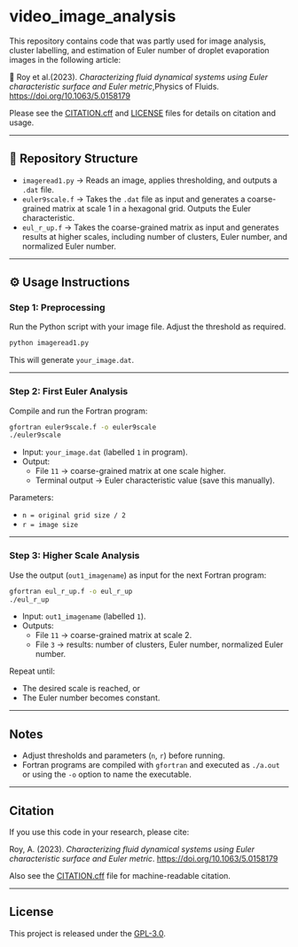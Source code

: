 # video_image_analysis

This repository contains code that was partly used for image analysis, cluster labelling, and estimation of Euler number of droplet evaporation images in the following article:

📄 Roy et al.(2023). *Characterizing fluid dynamical systems using Euler characteristic surface and Euler metric*,Physics of Fluids. https://doi.org/10.1063/5.0158179

Please see the [CITATION.cff](CITATION.cff) and [LICENSE](LICENSE) files for details on citation and usage.

---

## 📂 Repository Structure

- `imageread1.py` → Reads an image, applies thresholding, and outputs a `.dat` file.  
- `euler9scale.f` → Takes the `.dat` file as input and generates a coarse-grained matrix at scale 1 in a hexagonal grid. Outputs the Euler characteristic.  
- `eul_r_up.f` → Takes the coarse-grained matrix as input and generates results at higher scales, including number of clusters, Euler number, and normalized Euler number.  

---

## ⚙️ Usage Instructions

### Step 1: Preprocessing
Run the Python script with your image file. Adjust the threshold as required.

```bash
python imageread1.py 
```

This will generate `your_image.dat`.

---

### Step 2: First Euler Analysis
Compile and run the Fortran program:

```bash
gfortran euler9scale.f -o euler9scale
./euler9scale
```

- Input: `your_image.dat` (labelled `1` in program).  
- Output:
  - File `11` → coarse-grained matrix at one scale higher.  
  - Terminal output → Euler characteristic value (save this manually).  

Parameters:
- `n = original grid size / 2`  
- `r = image size`  

---

### Step 3: Higher Scale Analysis
Use the output (`out1_imagename`) as input for the next Fortran program:

```bash
gfortran eul_r_up.f -o eul_r_up
./eul_r_up
```

- Input: `out1_imagename` (labelled `1`).  
- Outputs:  
  - File `11` → coarse-grained matrix at scale 2.  
  - File `3` → results: number of clusters, Euler number, normalized Euler number.  

Repeat until:
- The desired scale is reached, or  
- The Euler number becomes constant.  

---

##  Notes
- Adjust thresholds and parameters (`n`, `r`) before running.  
- Fortran programs are compiled with `gfortran` and executed as `./a.out` or using the `-o` option to name the executable.  

---

##  Citation
If you use this code in your research, please cite:

Roy, A. (2023). *Characterizing fluid dynamical systems using Euler characteristic surface and Euler metric*. https://doi.org/10.1063/5.0158179  

Also see the [CITATION.cff](CITATION.cff) file for machine-readable citation.  

---

##  License
This project is released under the [GPL-3.0](LICENSE).
